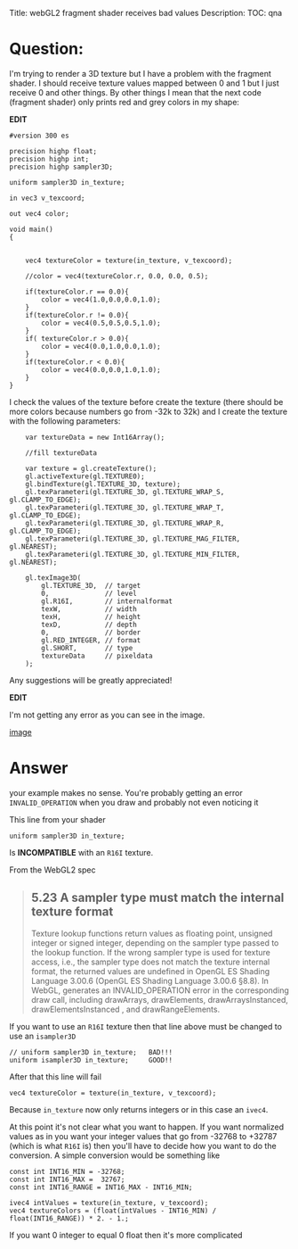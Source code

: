 Title: webGL2 fragment shader receives bad values
Description:
TOC: qna

# Question:

I'm trying to render a 3D texture but I have a problem with the fragment shader. I should receive texture values mapped between 0 and 1 but I just receive 0 and other things. By other things I mean that the next code (fragment shader) only prints red and grey colors in my shape:

**EDIT**

    #version 300 es

    precision highp float;
    precision highp int;
    precision highp sampler3D;

    uniform sampler3D in_texture;

    in vec3 v_texcoord;

    out vec4 color;

    void main()
    {


        vec4 textureColor = texture(in_texture, v_texcoord);

        //color = vec4(textureColor.r, 0.0, 0.0, 0.5);
        
        if(textureColor.r == 0.0){
            color = vec4(1.0,0.0,0.0,1.0);
        }
        if(textureColor.r != 0.0){
            color = vec4(0.5,0.5,0.5,1.0);
        }
        if( textureColor.r > 0.0){
            color = vec4(0.0,1.0,0.0,1.0);
        }
        if(textureColor.r < 0.0){
            color = vec4(0.0,0.0,1.0,1.0);
        }
    }

I check the values of the texture before create the texture (there should be more colors because numbers go from -32k to 32k) and I create the texture with the following parameters:

        var textureData = new Int16Array();

        //fill textureData

        var texture = gl.createTexture();
        gl.activeTexture(gl.TEXTURE0);
        gl.bindTexture(gl.TEXTURE_3D, texture);
        gl.texParameteri(gl.TEXTURE_3D, gl.TEXTURE_WRAP_S, gl.CLAMP_TO_EDGE);
        gl.texParameteri(gl.TEXTURE_3D, gl.TEXTURE_WRAP_T, gl.CLAMP_TO_EDGE);
        gl.texParameteri(gl.TEXTURE_3D, gl.TEXTURE_WRAP_R, gl.CLAMP_TO_EDGE);
        gl.texParameteri(gl.TEXTURE_3D, gl.TEXTURE_MAG_FILTER, gl.NEAREST);
        gl.texParameteri(gl.TEXTURE_3D, gl.TEXTURE_MIN_FILTER, gl.NEAREST);

        gl.texImage3D(
            gl.TEXTURE_3D,  // target
            0,              // level
            gl.R16I,        // internalformat
            texW,           // width
            texH,           // height
            texD,           // depth
            0,              // border
            gl.RED_INTEGER, // format
            gl.SHORT,       // type
            textureData     // pixeldata
        );


Any suggestions will be greatly appreciated!

**EDIT**

I'm not getting any error as you can see in the image.

[image][1]


  [1]: https://i.stack.imgur.com/SFhSz.png

# Answer

your example makes no sense. You're probably getting an error `INVALID_OPERATION` when you draw and probably not even noticing it

This line from your shader

    uniform sampler3D in_texture;

Is **INCOMPATIBLE** with an `R16I` texture.

From the WebGL2 spec

> ## 5.23 A sampler type must match the internal texture format
>
> Texture lookup functions return values as floating point, unsigned integer or signed integer, depending on the sampler type passed to the lookup function. If the wrong sampler type is used for texture access, i.e., the sampler type does not match the texture internal format, the returned values are undefined in OpenGL ES Shading Language 3.00.6 (OpenGL ES Shading Language 3.00.6 §8.8). In WebGL, generates an INVALID_OPERATION error in the corresponding draw call, including drawArrays, drawElements, drawArraysInstanced, drawElementsInstanced , and drawRangeElements.

If you want to use an `R16I` texture then that line above must be changed to use an `isampler3D`

    // uniform sampler3D in_texture;   BAD!!!
    uniform isampler3D in_texture;     GOOD!!

After that this line will fail

    vec4 textureColor = texture(in_texture, v_texcoord);

Because `in_texture` now only returns integers or in this case an `ivec4`.

At this point it's not clear what you want to happen. If you want normalized values as in you want your integer values that go from -32768 to +32787 (which is what `R16I` is) then you'll have to decide how you want to do the conversion. A simple conversion would be something like

    const int INT16_MIN = -32768;
    const int INT16_MAX =  32767; 
    const int INT16_RANGE = INT16_MAX - INT16_MIN;

    ivec4 intValues = texture(in_texture, v_texcoord);
    vec4 textureColors = (float(intValues - INT16_MIN) / float(INT16_RANGE)) * 2. - 1.;

If you want 0 integer to equal 0 float then it's more complicated

